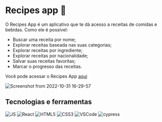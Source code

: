 # Recipes app :meat_on_bone:

O Recipes App é um aplicativo que te dà acesso a receitas de comidas e bebidas. Como ele é possível: 
  - Buscar uma receita por nome;
  - Explorar receitas baseada nas suas categorias;
  - Explorar receitas por ingrediente;
  - Explorar receitas por nacionalidade;
  - Salvar suas receitas favoritas;
  - Marcar o progresso das receitas.
  
 Você pode acessar o Recipes App [aqui](https://recipes-7s3rc36sr-iskandarzero.vercel.app/)
 
 ![Screenshot from 2022-10-31 16-29-57](https://user-images.githubusercontent.com/95292969/199093491-b341638b-7791-4dd0-b594-dbcf23a1ece2.png)
 
 ## Tecnologias e ferramentas

![JS](https://img.shields.io/badge/JavaScript-F7DF1E?style=for-the-badge&logo=javascript&logoColor=black)
![React](https://img.shields.io/badge/React-20232A?style=for-the-badge&logo=react&logoColor=61DAFB)
![HTML5](https://img.shields.io/badge/HTML5-E34F26?style=for-the-badge&logo=html5&logoColor=white)
![CSS3](https://img.shields.io/badge/CSS3-1572B6?style=for-the-badge&logo=css3&logoColor=white)
![VSCode](https://img.shields.io/badge/VSCode-0078D4?style=for-the-badge&logo=visual%20studio%20code&logoColor=white)
![cypress](https://img.shields.io/badge/-cypress-%23E5E5E5?style=for-the-badge&logo=cypress&logoColor=058a5e)
